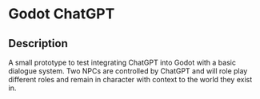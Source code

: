 # Godot ChatGPT

## Description
A small prototype to test integrating ChatGPT into Godot with a basic dialogue system. Two NPCs are controlled by ChatGPT and will role play different roles and remain in character with context to the world they exist in.
